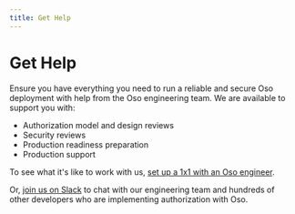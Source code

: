 ```yaml
---
title: Get Help
---
```


# Get Help

Ensure you have everything you need to run a reliable and secure Oso
deployment with help from the Oso engineering team. We are available to
support you with:

- Authorization model and design reviews
- Security reviews
- Production readiness preparation
- Production support

To see what it's like to work with us, [set up a 1x1 with an Oso
engineer](https://calendly.com/osohq/1-on-1).

Or, [join us on Slack](https://join-slack.osohq.com/) to chat with our
engineering team and hundreds of other developers who are implementing
authorization with Oso.
